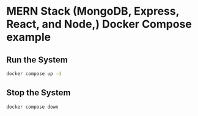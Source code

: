 # MERN Stack (MongoDB, Express, React, and Node,) Docker Compose  example

## Run the System
```bash
docker compose up -d
```

## Stop the System
```bash
docker compose down
```

